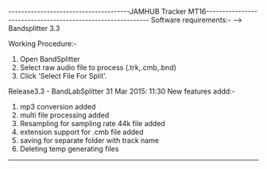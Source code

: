 --------------------------------------JAMHUB Tracker MT16------------------------------------------------------------
Software requirements:-
--> Bandsplitter 3.3

Working Procedure:-

1) Open BandSplitter
2) Select raw audio file to process (.trk,.cmb,.bnd)
3) Click 'Select File For Split'.


Release3.3 - BandLabSplitter
31 Mar 2015: 11:30
New features addd:-
1) mp3 conversion added
2) multi file processing added
3) Resampling for sampling rate 44k file added
4) extension support for .cmb file added
5) saving for separate folder with track name
6) Deleting temp generating files

----------------------------------------------------------------------------------------------------------------------